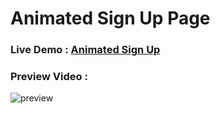 # Animated Sign Up Page

### Live Demo : [Animated Sign Up](https://mrthnby.github.io/animated_sign_up/#/)

### Preview Video : 
![preview](https://user-images.githubusercontent.com/72457200/215262449-7bd9f399-c01c-4ae5-9bd8-03764cf39008.gif)
